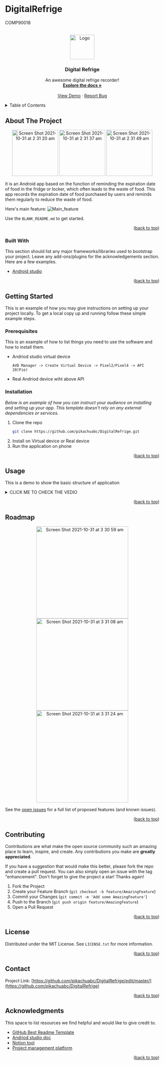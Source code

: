 # DigitalRefrige
COMP90018



<!-- PROJECT LOGO -->
<br />
<div align="center">
  <a>
    <img src="https://github.com/pikachuabc/DigitalRefrige/blob/master/app/src/main/res/mipmap-hdpi/ic_egg.png" alt="Logo" width="80" height="80">
  </a>

  <h3 align="center">Digital Refrige</h3>

  <p align="center">
    An awesome digital refrige recorder!
    <br />
    <a href="hhttps://github.com/pikachuabc/DigitalRefrige/edit/master/README.md"><strong>Explore the docs »</strong></a>
    <br />
    <br />
    <a href="https://github.com/pikachuabc/DigitalRefrige">View Demo</a>
    ·
    <a href="https://github.com/pikachuabc/DigitalRefrige/issues">Report Bug</a>
    
  </p>
</div>



<!-- TABLE OF CONTENTS -->
<details>
  <summary>Table of Contents</summary>
  <ol>
    <li>
      <a href="#about-the-project">About The Project</a>
      <ul>
        <li><a href="#built-with">Built With</a></li>
      </ul>
    </li>
    <li>
      <a href="#getting-started">Getting Started</a>
      <ul>
        <li><a href="#prerequisites">Prerequisites</a></li>
        <li><a href="#installation">Installation</a></li>
      </ul>
    </li>
    <li><a href="#usage">Usage</a></li>
    <li><a href="#roadmap">Roadmap</a></li>
    <li><a href="#contributing">Contributing</a></li>
    <li><a href="#license">License</a></li>
    <li><a href="#contact">Contact</a></li>
    <li><a href="#acknowledgments">Acknowledgments</a></li>
  </ol>
</details>



<!-- ABOUT THE PROJECT -->
## About The Project
<p align="center">

<img width="150" alt="Screen Shot 2021-10-31 at 2 31 20 am" src="https://user-images.githubusercontent.com/61958672/139539629-72a2f88b-20bf-4d8f-a876-96f401c75caa.png">
<img width="150" alt="Screen Shot 2021-10-31 at 2 31 37 am" src="https://user-images.githubusercontent.com/61958672/139539635-991c22d5-0d76-42f9-a300-b5b98dedf9d9.png">
<img width="150" alt="Screen Shot 2021-10-31 at 2 31 49 am" src="https://user-images.githubusercontent.com/61958672/139539617-247b68f5-9ed2-4c2c-a1b3-a1a4839a32fa.png">
</p>



It is an Android app based on the function of reminding the expiration date of food in the fridge or locker, which often leads to the waste of food. This app records the expiration date of food purchased by users and reminds them regularly to reduce the waste of food.

Here's main feature:
![Main_feature](https://user-images.githubusercontent.com/61958672/139540178-d18e61ee-3af6-4729-ba20-9d3f077b793f.png)

Use the `BLANK_README.md` to get started.

<p align="right">(<a href="#top">back to top</a>)</p>



### Built With

This section should list any major frameworks/libraries used to bootstrap your project. Leave any add-ons/plugins for the acknowledgements section. Here are a few examples.



* [Android studio](https://developer.android.com/)
<p align="right">(<a href="#top">back to top</a>)</p>



<!-- GETTING STARTED -->
## Getting Started

This is an example of how you may give instructions on setting up your project locally.
To get a local copy up and running follow these simple example steps.

### Prerequisites

This is an example of how to list things you need to use the software and how to install them.
* Andriod studio virtual device
  ```
  AVD Manager -> Create Virtual Device -> Pixel2/Pixel4 -> API 28(Pie)
  ```
* Real Andriod device wiht above API
  

### Installation

_Below is an example of how you can instruct your audience on installing and setting up your app. This template doesn't rely on any external dependencies or services._

1. Clone the repo
   ```sh
   git clone https://github.com/pikachuabc/DigitalRefrige.git
   ```
2. Install on Virtual device or Real device
3. Run the application on phone

<p align="right">(<a href="#top">back to top</a>)</p>



<!-- USAGE EXAMPLES -->
## Usage

This is a demo to show the basic structure of application

<details><summary>CLICK ME TO CHECK THE VEDIO</summary>
<p>

https://user-images.githubusercontent.com/61958672/139541058-fc765df6-3976-4617-9652-3c1c75fa74fd.mov

</p>
</details>

<p align="right">(<a href="#top">back to top</a>)</p>






<!-- ROADMAP -->
## Roadmap
<p align="center">
<img width="300" alt="Screen Shot 2021-10-31 at 3 30 59 am" src="https://user-images.githubusercontent.com/61958672/139541460-60e12937-0ed7-40d0-865f-77dae7cbaac6.png">
<img width="300" alt="Screen Shot 2021-10-31 at 3 31 08 am" src="https://user-images.githubusercontent.com/61958672/139541461-50ed5fd9-416d-4183-b34f-63556aa09a3b.png">
  
<img width="300" alt="Screen Shot 2021-10-31 at 3 31 24 am" src="https://user-images.githubusercontent.com/61958672/139541469-911226d7-d7dc-4edc-94a4-d73d670498ca.png">

</p>


See the [open issues](https://github.com/othneildrew/Best-README-Template/issues) for a full list of proposed features (and known issues).

<p align="right">(<a href="#top">back to top</a>)</p>



<!-- CONTRIBUTING -->
## Contributing

Contributions are what make the open source community such an amazing place to learn, inspire, and create. Any contributions you make are **greatly appreciated**.

If you have a suggestion that would make this better, please fork the repo and create a pull request. You can also simply open an issue with the tag "enhancement".
Don't forget to give the project a star! Thanks again!

1. Fork the Project
2. Create your Feature Branch (`git checkout -b feature/AmazingFeature`)
3. Commit your Changes (`git commit -m 'Add some AmazingFeature'`)
4. Push to the Branch (`git push origin feature/AmazingFeature`)
5. Open a Pull Request

<p align="right">(<a href="#top">back to top</a>)</p>



<!-- LICENSE -->
## License

Distributed under the MIT License. See `LICENSE.txt` for more information.

<p align="right">(<a href="#top">back to top</a>)</p>



<!-- CONTACT -->
## Contact

Project Link: [https://github.com/pikachuabc/DigitalRefrige/edit/master/](https://github.com/pikachuabc/DigitalRefrige)

<p align="right">(<a href="#top">back to top</a>)</p>



<!-- ACKNOWLEDGMENTS -->
## Acknowledgments

This space to list resources we find helpful and would like to give credit to. 

* [GitHub Best Readme Template](https://github.com/othneildrew/Best-README-Template)
* [Andriod studio doc](https://developer.android.com/docs)
* [Notion tool](https://www.notion.so/)
* [Project management platform](https://github.com/)

<p align="right">(<a href="#top">back to top</a>)</p>



<!-- MARKDOWN LINKS & IMAGES -->
<!-- https://www.markdownguide.org/basic-syntax/#reference-style-links -->
[contributors-shield]: https://img.shields.io/github/contributors/othneildrew/Best-README-Template.svg?style=for-the-badge
[contributors-url]: https://github.com/othneildrew/Best-README-Template/graphs/contributors
[forks-shield]: https://img.shields.io/github/forks/othneildrew/Best-README-Template.svg?style=for-the-badge
[forks-url]: https://github.com/othneildrew/Best-README-Template/network/members
[stars-shield]: https://img.shields.io/github/stars/othneildrew/Best-README-Template.svg?style=for-the-badge
[stars-url]: https://github.com/othneildrew/Best-README-Template/stargazers
[issues-shield]: https://img.shields.io/github/issues/othneildrew/Best-README-Template.svg?style=for-the-badge
[issues-url]: https://github.com/othneildrew/Best-README-Template/issues
[license-shield]: https://img.shields.io/github/license/othneildrew/Best-README-Template.svg?style=for-the-badge
[license-url]: https://github.com/othneildrew/Best-README-Template/blob/master/LICENSE.txt
[linkedin-shield]: https://img.shields.io/badge/-LinkedIn-black.svg?style=for-the-badge&logo=linkedin&colorB=555
[linkedin-url]: https://linkedin.com/in/othneildrew
[product-screenshot]: images/screenshot.png
